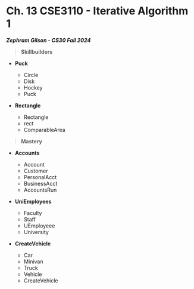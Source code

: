 # Ch. 13 CSE3110 - Iterative Algorithm 1
***Zephram Gilson - CS30 Fall 2024***
> **Skillbuilders**

- **Puck**
    - Circle
    - Disk
    - Hockey
    - Puck

- **Rectangle**
    - Rectangle
    - rect
    - ComparableArea

> **Mastery**

- **Accounts**
    - Account
    - Customer
    - PersonalAcct
    - BusinessAcct
    - AccountsRun

- **UniEmployees**
    - Faculty
    - Staff
    - UEmployeee
    - University

- **CreateVehicle**
    - Car
    - Minivan
    - Truck
    - Vehicle
    - CreateVehicle
